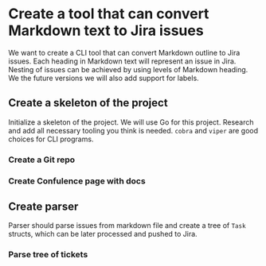 # Create a tool that can convert Markdown text to Jira issues

We want to create a CLI tool that can convert Markdown outline to Jira issues.
Each heading in Markdown text will represent an issue in Jira. Nesting of issues can be achieved by using levels of Markdown heading. 
We the future versions we will also add support for labels.

## Create a skeleton of the project

Initialize a skeleton of the project. We will use Go for this project.
Research and add all necessary tooling you think is needed. `cobra` and `viper` are good choices for CLI programs.

### Create a Git repo

### Create Confulence page with docs

## Create parser

Parser should parse issues from markdown file and create a tree of `Task` structs, which can be later processed and pushed to Jira.

### Parse tree of tickets

